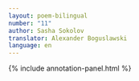 ```yaml
---
layout: poem-bilingual
number: "11"
author: Sasha Sokolov
translator: Alexander Boguslawski
language: en
---
```


{% include annotation-panel.html %}